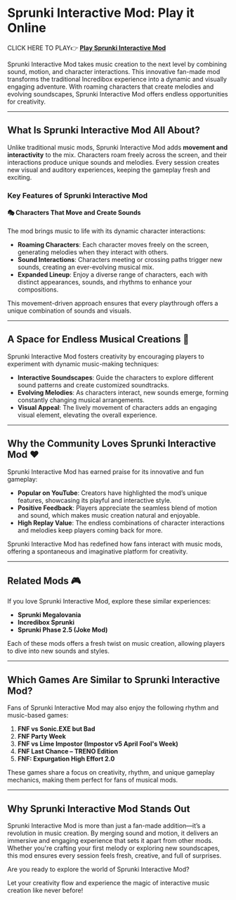 
# Sprunki Interactive Mod: Play it Online  

CLICK HERE TO PLAY👉 **[Play Sprunki Interactive Mod]([https://www.y9freegames.com/](https://www.y9freegames.com/game/sprunki-interactive-mod/))**  


Sprunki Interactive Mod takes music creation to the next level by combining sound, motion, and character interactions. This innovative fan-made mod transforms the traditional Incredibox experience into a dynamic and visually engaging adventure. With roaming characters that create melodies and evolving soundscapes, Sprunki Interactive Mod offers endless opportunities for creativity.  

---

## What Is Sprunki Interactive Mod All About?  

Unlike traditional music mods, Sprunki Interactive Mod adds **movement and interactivity** to the mix. Characters roam freely across the screen, and their interactions produce unique sounds and melodies. Every session creates new visual and auditory experiences, keeping the gameplay fresh and exciting.  

### Key Features of Sprunki Interactive Mod  

#### 🎭 **Characters That Move and Create Sounds**  
The mod brings music to life with its dynamic character interactions:  

- **Roaming Characters**: Each character moves freely on the screen, generating melodies when they interact with others.  
- **Sound Interactions**: Characters meeting or crossing paths trigger new sounds, creating an ever-evolving musical mix.  
- **Expanded Lineup**: Enjoy a diverse range of characters, each with distinct appearances, sounds, and rhythms to enhance your compositions.  

This movement-driven approach ensures that every playthrough offers a unique combination of sounds and visuals.  

---

## A Space for Endless Musical Creations 🎼  

Sprunki Interactive Mod fosters creativity by encouraging players to experiment with dynamic music-making techniques:  

- **Interactive Soundscapes**: Guide the characters to explore different sound patterns and create customized soundtracks.  
- **Evolving Melodies**: As characters interact, new sounds emerge, forming constantly changing musical arrangements.  
- **Visual Appeal**: The lively movement of characters adds an engaging visual element, elevating the overall experience.  

---

## Why the Community Loves Sprunki Interactive Mod ❤️  

Sprunki Interactive Mod has earned praise for its innovative and fun gameplay:  

- **Popular on YouTube**: Creators have highlighted the mod’s unique features, showcasing its playful and interactive style.  
- **Positive Feedback**: Players appreciate the seamless blend of motion and sound, which makes music creation natural and enjoyable.  
- **High Replay Value**: The endless combinations of character interactions and melodies keep players coming back for more.  

Sprunki Interactive Mod has redefined how fans interact with music mods, offering a spontaneous and imaginative platform for creativity.  

---

## Related Mods 🎮  

If you love Sprunki Interactive Mod, explore these similar experiences:  

- **Sprunki Megalovania**  
- **Incredibox Sprunki**  
- **Sprunki Phase 2.5 (Joke Mod)**  

Each of these mods offers a fresh twist on music creation, allowing players to dive into new sounds and styles.  

---

## Which Games Are Similar to Sprunki Interactive Mod?  

Fans of Sprunki Interactive Mod may also enjoy the following rhythm and music-based games:  

1. **FNF vs Sonic.EXE but Bad**  
2. **FNF Party Week**  
3. **FNF vs Lime Impostor (Impostor v5 April Fool's Week)**  
4. **FNF Last Chance – TRENO Edition**  
5. **FNF: Expurgation High Effort 2.0**  

These games share a focus on creativity, rhythm, and unique gameplay mechanics, making them perfect for fans of musical mods.  

---

## Why Sprunki Interactive Mod Stands Out  

Sprunki Interactive Mod is more than just a fan-made addition—it’s a revolution in music creation. By merging sound and motion, it delivers an immersive and engaging experience that sets it apart from other mods. Whether you're crafting your first melody or exploring new soundscapes, this mod ensures every session feels fresh, creative, and full of surprises.  

Are you ready to explore the world of Sprunki Interactive Mod? 

Let your creativity flow and experience the magic of interactive music creation like never before!
```
